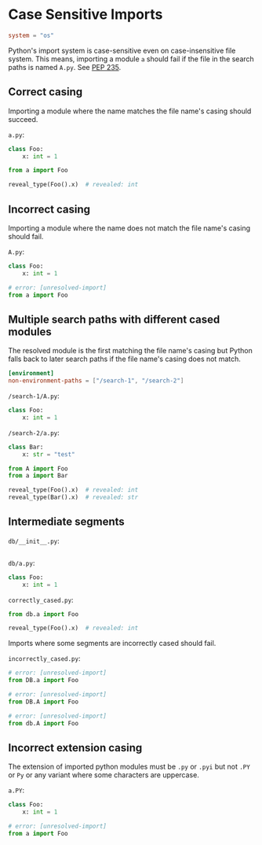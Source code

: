 # Case Sensitive Imports

```toml
system = "os"
```

Python's import system is case-sensitive even on case-insensitive file system. This means, importing
a module `a` should fail if the file in the search paths is named `A.py`. See
[PEP 235](https://peps.python.org/pep-0235/).

## Correct casing

Importing a module where the name matches the file name's casing should succeed.

`a.py`:

```py
class Foo:
    x: int = 1
```

```python
from a import Foo

reveal_type(Foo().x)  # revealed: int
```

## Incorrect casing

Importing a module where the name does not match the file name's casing should fail.

`A.py`:

```py
class Foo:
    x: int = 1
```

```python
# error: [unresolved-import]
from a import Foo
```

## Multiple search paths with different cased modules

The resolved module is the first matching the file name's casing but Python falls back to later
search paths if the file name's casing does not match.

```toml
[environment]
non-environment-paths = ["/search-1", "/search-2"]
```

`/search-1/A.py`:

```py
class Foo:
    x: int = 1
```

`/search-2/a.py`:

```py
class Bar:
    x: str = "test"
```

```python
from A import Foo
from a import Bar

reveal_type(Foo().x)  # revealed: int
reveal_type(Bar().x)  # revealed: str
```

## Intermediate segments

`db/__init__.py`:

```py
```

`db/a.py`:

```py
class Foo:
    x: int = 1
```

`correctly_cased.py`:

```python
from db.a import Foo

reveal_type(Foo().x)  # revealed: int
```

Imports where some segments are incorrectly cased should fail.

`incorrectly_cased.py`:

```python
# error: [unresolved-import]
from DB.a import Foo

# error: [unresolved-import]
from DB.A import Foo

# error: [unresolved-import]
from db.A import Foo
```

## Incorrect extension casing

The extension of imported python modules must be `.py` or `.pyi` but not `.PY` or `Py` or any
variant where some characters are uppercase.

`a.PY`:

```py
class Foo:
    x: int = 1
```

```python
# error: [unresolved-import]
from a import Foo
```
